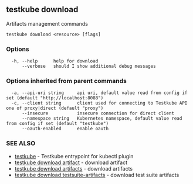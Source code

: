 ## testkube download

Artifacts management commands

```
testkube download <resource> [flags]
```

### Options

```
  -h, --help      help for download
      --verbose   should I show additional debug messages
```

### Options inherited from parent commands

```
  -a, --api-uri string     api uri, default value read from config if set (default "http://localhost:8088")
  -c, --client string      client used for connecting to Testkube API one of proxy|direct (default "proxy")
      --insecure           insecure connection for direct client
      --namespace string   Kubernetes namespace, default value read from config if set (default "testkube")
      --oauth-enabled      enable oauth
```

### SEE ALSO

* [testkube](testkube.md)	 - Testkube entrypoint for kubectl plugin
* [testkube download artifact](testkube_download_artifact.md)	 - download artifact
* [testkube download artifacts](testkube_download_artifacts.md)	 - download artifacts
* [testkube download testsuite-artifacts](testkube_download_testsuite-artifacts.md)	 - download test suite artifacts

